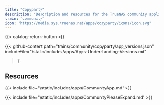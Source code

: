 ```yaml
---
title: "Copyparty"
description: "Description and resources for the TrueNAS community application called Copyparty."
train: "community"
icon: "https://media.sys.truenas.net/apps/copyparty/icons/icon.svg"
---
```


{{< catalog-return-button >}}

{{< github-content 
    path="trains/community/copyparty/app_versions.json"
    includeFile="/static/includes/apps/Apps-Understanding-Versions.md"
>}}

## Resources

{{< include file="/static/includes/apps/CommunityApp.md" >}}

{{< include file="/static/includes/apps/CommunityPleaseExpand.md" >}}
